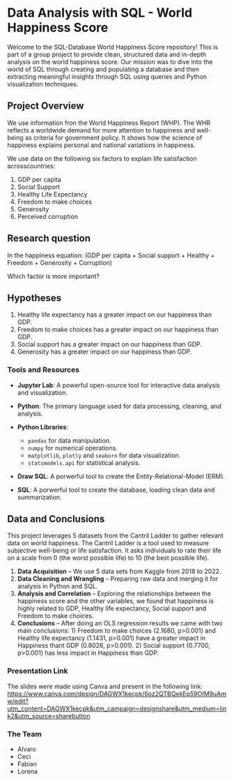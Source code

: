 # Data Analysis with SQL - World Happiness Score 

Welcome to the SQL-Database World Happiness Score repository! This is part of a group project to provide clean, structured data and in-depth analysis on the world happiness score. Our mission was to dive into the world of SQL through creating and populating a database and then extracting meaningful insights through SQL using queries and Python visualization techniques. 

## Project Overview

We use information fron the World Happiness Report (WHP). The WHR reflects a worldwide demand for more attention to happiness and well-being as criteria for government policy.
It shows how the science of happiness explains personal and national variations in happiness.

We use data on the following six factors to explain life satisfaction acrosscountries: 
1. GDP per capita
2. Social Support 
3. Healthy Life Expectancy
4. Freedom to make choices
5. Generosity
6. Perceived corruption

## Research question

In the happiness equation:
(GDP per capita + Social support + Healthy + Freedom + Generosity + Corruption)

Which factor is more important?

## Hypotheses
1. Healthy life expectancy has a greater impact on our happiness than GDP.
2. Freedom to make choices has a greater impact on our happiness than GDP.
3. Social support has a greater impact on our happiness than GDP.
4. Generosity has a greater impact on our happiness than GDP.

### Tools and Resources

- **Jupyter Lab**: A powerful open-source tool for interactive data analysis and visualization.
- **Python**: The primary language used for data processing, cleaning, and analysis.
- **Python Libraries**:
    - `pandas` for data manipulation.
    - `numpy` for numerical operations.
    - `matplotlib`, `plotly` and `seaborn` for data visualization.
    - `statsmodels.api` for statistical analysis. 
      
- **Draw SQL**: A porwerful tool to create the Entity-Relational-Model (ERM).
- **SQL**: A porwerful tool to create the database, loading clean data and summarization. 

## Data and Conclusions

This project leverages 5 datasets from the Cantril Ladder to gather relevant data on world happiness. The Cantril Ladder is a tool used to measure subjective well-being or life satisfaction.
It asks individuals to rate their life on a scale from 0 (the worst possible life) to 10 (the best possible life).

1. **Data Acquisition** – We use 5 data sets from Kaggle from 2018 to 2022.
2. **Data Cleaning and Wrangling** – Preparing raw data and merging it for analysis in Python and SQL. 
3. **Analysis and Correlation** – Exploring the relationships between the happiness score and the other variables, we found that happiness is highly related to GDP, Healthy life expectancy, Social support and Freedom to make choices. 
4. **Conclusions** – After doing an OLS regression results we came with two main conclusions: 1) Freedom to make choices (2.1680, p>0.001) and Healthy life expectancy (1.1431, p>0.001) have a greater impact in Happiness thant GDP (0.8026, p>0.001). 2) Social support (0.7700, p>0.001) has less impact in Happiness than GDP. 

### Presentation Link

The slides were made using Canva and present in the following link:
https://www.canva.com/design/DAGWX1kecpk/6oz2QTBQekEp59OIM9uAmw/edit?utm_content=DAGWX1kecpk&utm_campaign=designshare&utm_medium=link2&utm_source=sharebutton

### The Team

- Alvaro
- Ceci
- Fabian
- Lorena
